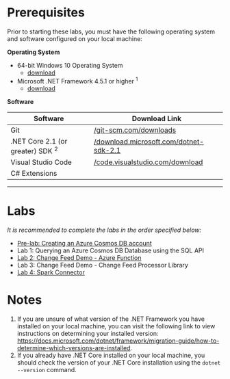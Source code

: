 # Prerequisites

Prior to starting these labs, you must have the following operating system and software configured on your local machine:

**Operating System**

- 64-bit Windows 10 Operating System
    - [download](https://www.microsoft.com/windows/get-windows-10)
- Microsoft .NET Framework 4.5.1 or higher <sup>1</sup>
    - [download](http://go.microsoft.com/fwlink/?LinkId=863262)

**Software**

| Software | Download Link |
| --- | --- |
| Git | [/git-scm.com/downloads](https://git-scm.com/downloads) |
| .NET Core 2.1 (or greater) SDK <sup>2</sup> | [/download.microsoft.com/dotnet-sdk-2.1](https://download.microsoft.com/download/E/2/6/E266C257-F7AF-4E79-8EA2-DF26031C84E2/dotnet-sdk-2.1.103-win-gs-x64.exe) |
| Visual Studio Code | [/code.visualstudio.com/download](https://go.microsoft.com/fwlink/?Linkid=852157) |
| C# Extensions |
---

# Labs

*It is recommended to complete the labs in the order specified below:*

- [Pre-lab: Creating an Azure Cosmos DB account](./lab/pre-lab.md)
- Lab 1: Querying an Azure Cosmos DB Database using the SQL API
- [Lab 2: Change Feed Demo - Azure Function](./lab/ChangeFeed/AuditTweetsAzureFunc/README.md)
- Lab 3: Change Feed Demo - Change Feed Processor Library
- [Lab 4: Spark Connector](./lab/SparkConnectionsDemo/readme.md)

# Notes

1. If you are unsure of what version of the .NET Framework you have installed on your local machine, you can visit the following link to view instructions on determining your installed version: <https://docs.microsoft.com/dotnet/framework/migration-guide/how-to-determine-which-versions-are-installed>.
2. If you already have .NET Core installed on your local machine, you should check the version of your .NET Core installation using the ``dotnet --version`` command.
